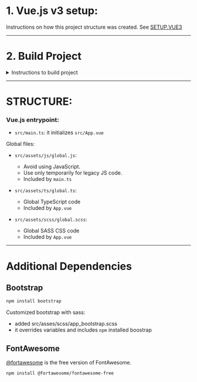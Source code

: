# 1. Vue.js v3 setup:
Instructions on how this project structure was created.
See [SETUP.VUE3](./SETUP.VUE3.md)


---

# 2. Build Project


<details closed>

<summary>Instructions to build project</summary>

## Install
```
npm install
```

### Compiles and hot-reloads for development
```
npm run serve
```

### Compiles and minifies for production
```
npm run build
```

### Run your unit tests
```
npm run test:unit
```

### Run your end-to-end tests
```
npm run test:e2e
```

### Lints and fixes files
```
npm run lint
```

### Customize configuration
See [Configuration Reference](https://cli.vuejs.org/config/).

</details>

---

# STRUCTURE:

### Vue.js entrypoint:
 - `src/main.ts`: it initializes `src/App.vue`

Global files:

- `src/assets/js/global.js`:
   - Avoid using JavaScript.
   - Use only temporarily for legacy JS code.
   - Included by `main.ts`

- `src/assets/ts/global.ts`:
   - Global TypeScript code
   - Included by `App.vue`


- `src/assets/scss/global.scss`:
   - Global SASS CSS code
   - Included by `App.vue`

---

# Additional Dependencies

## Bootstrap
```bash
npm install bootstrap
```

Customized bootstrap with sass:
- added src/asses/scss/app_bootstrap.scss
- it overrides variables and includes `npm` installed boostrap

## FontAwesome
[@fortawesome](https://www.npmjs.com/package/@fortawesome/fontawesome-free) is the free version of FontAwesome.

```bash
npm install @fortawesome/fontawesome-free
```

